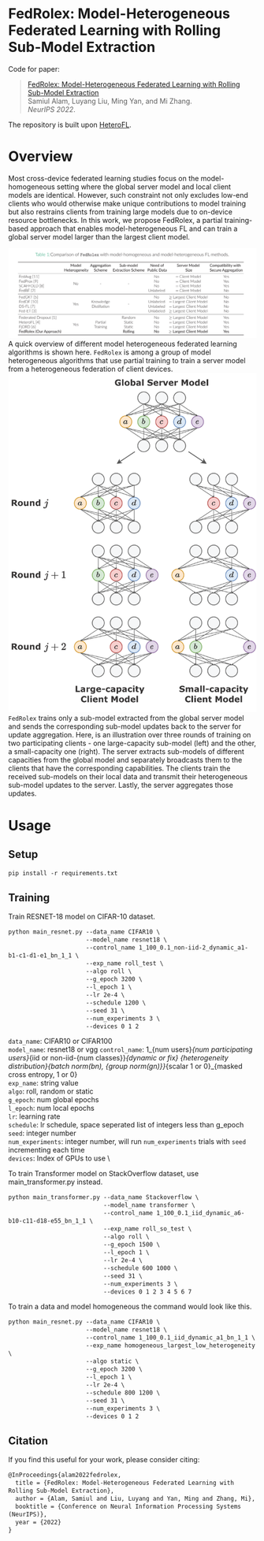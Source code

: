 # FedRolex: Model-Heterogeneous Federated Learning with Rolling Sub-Model Extraction

Code for paper:
> [FedRolex: Model-Heterogeneous Federated Learning with Rolling Sub-Model Extraction](https://openreview.net/forum?id=OtxyysUdBE)\
> Samiul Alam, Luyang Liu, Ming Yan, and Mi Zhang.\
> _NeurIPS 2022_.

The repository is built upon [HeteroFL](https://github.com/dem123456789/HeteroFL-Computation-and-Communication-Efficient-Federated-Learning-for-Heterogeneous-Clients). 

# Overview

Most cross-device federated learning studies focus on the model-homogeneous setting where the global server model and local client models are identical. However, such constraint not only excludes low-end clients who would otherwise make unique contributions to model training but also restrains clients from training large models due to on-device resource bottlenecks. In this work, we propose FedRolex, a partial training-based approach that enables model-heterogeneous FL and can train a global server model larger than the largest client model. 

![tab:feature_comp](figures/table_overview.png) A quick overview of different model heterogeneous federated learning
algorithms is shown here. `FedRolex` is among a group of model heterogeneous algorithms that
use partial training to train a server model from
a heterogeneous federation of client devices.
![fig:overview](figures/fedrolex_overview.png) `FedRolex` trains only a sub-model extracted from the 
global server
model and sends the corresponding sub-model updates back to the server
for update aggregation. Here, is an illustration over three rounds of training on two
participating clients - one large-capacity
sub-model (left) and the other, a small-capacity one (right). The server extracts sub-models of
different capacities from the global model and separately broadcasts
them to the clients that have the corresponding capabilities. The
clients train the received sub-models on their local data and transmit
their heterogeneous sub-model updates to the server. Lastly, the server
aggregates those updates.

# Usage
## Setup
```commandline
pip install -r requirements.txt
```

## Training
Train RESNET-18 model on CIFAR-10 dataset.
```commandline
python main_resnet.py --data_name CIFAR10 \
                      --model_name resnet18 \ 
                      --control_name 1_100_0.1_non-iid-2_dynamic_a1-b1-c1-d1-e1_bn_1_1 \
                      --exp_name roll_test \
                      --algo roll \
                      --g_epoch 3200 \
                      --l_epoch 1 \
                      --lr 2e-4 \
                      --schedule 1200 \
                      --seed 31 \
                      --num_experiments 3 \
                      --devices 0 1 2
```
`data_name`: CIFAR10 or CIFAR100 \
`model_name`: resnet18 or vgg
`control_name`: 1_{num users}_{num participating users}_{iid or non-iid-{num classes}}_{dynamic or fix}
_{heterogeneity distribution}_{batch norm(bn), {group norm(gn)}}_{scalar 1 or 0}_{masked cross entropy, 1 or 0} \
`exp_name`: string value \
`algo`: roll, random or static \
`g_epoch`: num global epochs \
`l_epoch`: num local epochs \
`lr`: learning rate \
`schedule`: lr schedule, space seperated list of integers less than g_epoch \
`seed`: integer number \
`num_experiments`: integer number, will run `num_experiments` trials with `seed` incrementing each time \
`devices`: Index of GPUs to use \

To train Transformer model on StackOverflow dataset, use main_transformer.py instead.
```commandline
python main_transformer.py --data_name Stackoverflow \
                           --model_name transformer \
                           --control_name 1_100_0.1_iid_dynamic_a6-b10-c11-d18-e55_bn_1_1 \
                           --exp_name roll_so_test \
                           --algo roll \
                           --g_epoch 1500 \ 
                           --l_epoch 1 \
                           --lr 2e-4 \
                           --schedule 600 1000 \
                           --seed 31 \
                           --num_experiments 3 \
                           --devices 0 1 2 3 4 5 6 7
```
To train a data and model homogeneous the command would look like this.
```commandline
python main_resnet.py --data_name CIFAR10 \
                      --model_name resnet18 \
                      --control_name 1_100_0.1_iid_dynamic_a1_bn_1_1 \ 
                      --exp_name homogeneous_largest_low_heterogeneity \
                      --algo static \
                      --g_epoch 3200 \
                      --l_epoch 1 \
                      --lr 2e-4 \
                      --schedule 800 1200 \ 
                      --seed 31 \
                      --num_experiments 3 \
                      --devices 0 1 2
```

## Citation
If you find this useful for your work, please consider citing:

```
@InProceedings{alam2022fedrolex,
  title = {FedRolex: Model-Heterogeneous Federated Learning with Rolling Sub-Model Extraction},
  author = {Alam, Samiul and Liu, Luyang and Yan, Ming and Zhang, Mi},
  booktitle = {Conference on Neural Information Processing Systems (NeurIPS)},
  year = {2022}
}
```


